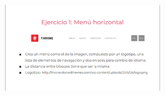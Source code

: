 ![](https://github.com/jorgelpat/practicaModeladoEnCaja/blob/ejercicio_1/storage/img/ejercicio1.png)